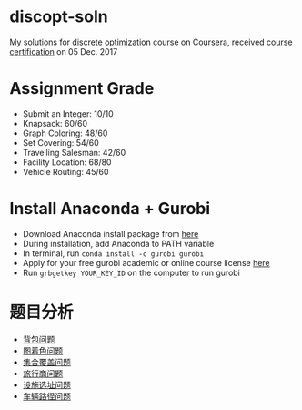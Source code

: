 # discopt-soln
My solutions for 
[discrete optimization](https://www.coursera.org/learn/discrete-optimization/)
course on Coursera, received 
[course certification](https://www.coursera.org/account/accomplishments/certificate/L6ANQK3YG8C9)
on 05 Dec. 2017

# Assignment Grade
* Submit an Integer: 10/10
* Knapsack: 60/60
* Graph Coloring: 48/60
* Set Covering: 54/60
* Travelling Salesman: 42/60
* Facility Location: 68/80
* Vehicle Routing: 45/60

# Install Anaconda + Gurobi
* Download Anaconda install package from 
  [here](https://www.anaconda.com/download/)
* During installation, add Anaconda to PATH variable
* In terminal, run ```conda install -c gurobi gurobi```
* Apply for your free gurobi academic or online course license
  [here](http://www.gurobi.com/downloads/download-center)
* Run ```grbgetkey YOUR_KEY_ID``` on the computer to run gurobi

# 题目分析
* [背包问题](https://siliconraleigh.com/2017/12/06/Discrete-Optimization-Note-1-Knapsack/)
* [图着色问题](https://siliconraleigh.com/2018/04/30/Discrete-Optimization-Note-2-Graph-Coloring/)
* [集合覆盖问题](https://siliconraleigh.com/2018/09/14/Discrete-Optimization-Note-3-Set-Cover/)
* [旅行商问题](https://siliconraleigh.com/2018/09/19/Discrete-Optimization-Note-4-TSP/)
* [设施选址问题](https://siliconraleigh.com/2018/09/20/Discrete-Optimization-Note-5-Facility-Location/)
* [车辆路径问题](https://siliconraleigh.com/2018/09/30/Discrete-Optimization-Note-6-VRP/)
